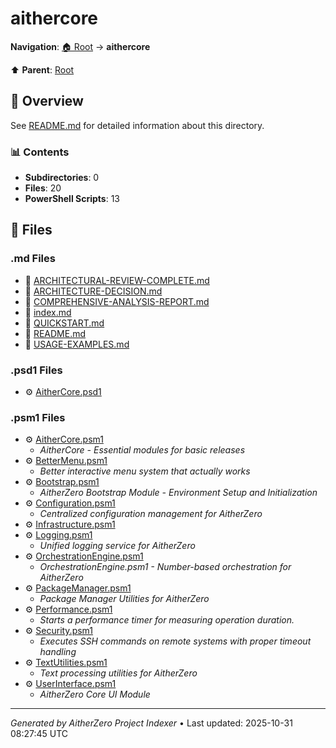 # aithercore

**Navigation**: [🏠 Root](../index.md) → **aithercore**

⬆️ **Parent**: [Root](../index.md)

## 📖 Overview

See [README.md](./README.md) for detailed information about this directory.

### 📊 Contents

- **Subdirectories**: 0
- **Files**: 20
- **PowerShell Scripts**: 13

## 📄 Files

### .md Files

- 📝 [ARCHITECTURAL-REVIEW-COMPLETE.md](./ARCHITECTURAL-REVIEW-COMPLETE.md)
- 📝 [ARCHITECTURE-DECISION.md](./ARCHITECTURE-DECISION.md)
- 📝 [COMPREHENSIVE-ANALYSIS-REPORT.md](./COMPREHENSIVE-ANALYSIS-REPORT.md)
- 📝 [index.md](./index.md)
- 📝 [QUICKSTART.md](./QUICKSTART.md)
- 📝 [README.md](./README.md)
- 📝 [USAGE-EXAMPLES.md](./USAGE-EXAMPLES.md)

### .psd1 Files

- ⚙️ [AitherCore.psd1](./AitherCore.psd1)

### .psm1 Files

- ⚙️ [AitherCore.psm1](./AitherCore.psm1)
  - *AitherCore - Essential modules for basic releases*
- ⚙️ [BetterMenu.psm1](./BetterMenu.psm1)
  - *Better interactive menu system that actually works*
- ⚙️ [Bootstrap.psm1](./Bootstrap.psm1)
  - *AitherZero Bootstrap Module - Environment Setup and Initialization*
- ⚙️ [Configuration.psm1](./Configuration.psm1)
  - *Centralized configuration management for AitherZero*
- ⚙️ [Infrastructure.psm1](./Infrastructure.psm1)
- ⚙️ [Logging.psm1](./Logging.psm1)
  - *Unified logging service for AitherZero*
- ⚙️ [OrchestrationEngine.psm1](./OrchestrationEngine.psm1)
  - *OrchestrationEngine.psm1 - Number-based orchestration for AitherZero*
- ⚙️ [PackageManager.psm1](./PackageManager.psm1)
  - *Package Manager Utilities for AitherZero*
- ⚙️ [Performance.psm1](./Performance.psm1)
  - *Starts a performance timer for measuring operation duration.*
- ⚙️ [Security.psm1](./Security.psm1)
  - *Executes SSH commands on remote systems with proper timeout handling*
- ⚙️ [TextUtilities.psm1](./TextUtilities.psm1)
  - *Text processing utilities for AitherZero*
- ⚙️ [UserInterface.psm1](./UserInterface.psm1)
  - *AitherZero Core UI Module*

---

*Generated by AitherZero Project Indexer* • Last updated: 2025-10-31 08:27:45 UTC
